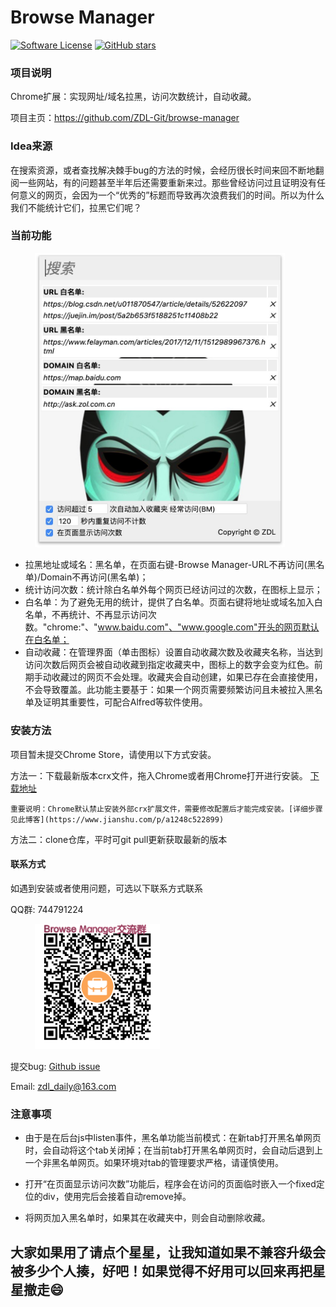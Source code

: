 # Browse Manager

[![Software License](https://img.shields.io/badge/license-MIT-brightgreen.svg)](LICENSE) [![GitHub stars](https://img.shields.io/github/stars/ZDL-Git/browse-manager.svg)](https://github.com/ZDL-Git/browse-manager/stargazers)

### 项目说明

Chrome扩展：实现网址/域名拉黑，访问次数统计，自动收藏。

项目主页：https://github.com/ZDL-Git/browse-manager

### Idea来源

在搜索资源，或者查找解决棘手bug的方法的时候，会经历很长时间来回不断地翻阅一些网站，有的问题甚至半年后还需要重新来过。那些曾经访问过且证明没有任何意义的网页，会因为一个“优秀的”标题而导致再次浪费我们的时间。所以为什么我们不能统计它们，拉黑它们呢？

### 当前功能

&nbsp;&nbsp;&nbsp;&nbsp;&nbsp;&nbsp;&nbsp;&nbsp;&nbsp;
<img src="https://github.com/ZDL-Git/resources-store/blob/master/images/popup.jpg?raw=true" width="400px"/>

* 拉黑地址或域名：黑名单，在页面右键-Browse Manager-URL不再访问(黑名单)/Domain不再访问(黑名单)；
* 统计访问次数：统计除白名单外每个网页已经访问过的次数，在图标上显示；
* 白名单：为了避免无用的统计，提供了白名单。页面右键将地址或域名加入白名单，不再统计、不再显示访问次数。"chrome:"、"www.baidu.com"、"www.google.com"开头的网页默认在白名单；
* 自动收藏：在管理界面（单击图标）设置自动收藏次数及收藏夹名称，当达到访问次数后网页会被自动收藏到指定收藏夹中，图标上的数字会变为红色。前期手动收藏过的网页不会处理。收藏夹会自动创建，如果已存在会直接使用，不会导致覆盖。此功能主要基于：如果一个网页需要频繁访问且未被拉入黑名单及证明其重要性，可配合Alfred等软件使用。

### 安装方法

项目暂未提交Chrome Store，请使用以下方式安装。

方法一：下载最新版本crx文件，拖入Chrome或者用Chrome打开进行安装。
[下载地址](https://github.com/ZDL-Git/browse-manager/tree/master/distribution/crx)

    重要说明：Chrome默认禁止安装外部crx扩展文件，需要修改配置后才能完成安装。[详细步骤见此博客](https://www.jianshu.com/p/a1248c522899)

方法二：clone仓库，平时可git pull更新获取最新的版本

#### 联系方式

如遇到安装或者使用问题，可选以下联系方式联系

QQ群: 744791224

&nbsp;&nbsp;&nbsp;&nbsp;&nbsp;&nbsp;&nbsp;&nbsp;&nbsp;
<img src="https://github.com/ZDL-Git/resources-store/blob/master/images/QQ-group-matrix-code-for-BM.png" width="200px"/>

提交bug: [Github issue](https://github.com/ZDL-Git/browse-manager/issues)

Email: zdl_daily@163.com

### 注意事项

* 由于是在后台js中listen事件，黑名单功能当前模式：在新tab打开黑名单网页时，会自动将这个tab关闭掉；在当前tab打开黑名单网页时，会自动后退到上一个非黑名单网页。如果环境对tab的管理要求严格，请谨慎使用。

* 打开“在页面显示访问次数”功能后，程序会在访问的页面临时嵌入一个fixed定位的div，使用完后会接着自动remove掉。

* 将网页加入黑名单时，如果其在收藏夹中，则会自动删除收藏。

## 大家如果用了请点个星星，让我知道如果不兼容升级会被多少个人揍，好吧！如果觉得不好用可以回来再把星星撤走😄
